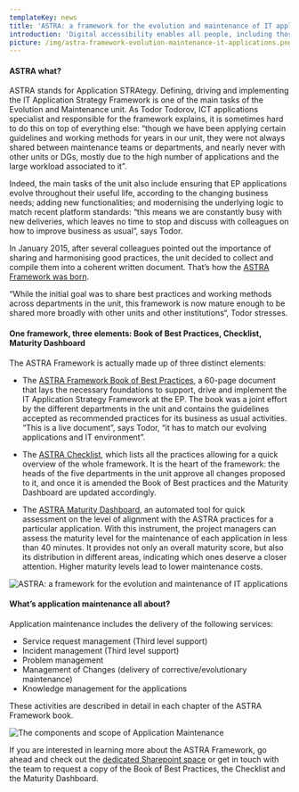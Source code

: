 ```yaml
---
templateKey: news
title: 'ASTRA: a framework for the evolution and maintenance of IT applications'
introduction: 'Digital accessibility enables all people, including those with disabilities, to access electronic resources (including web pages, software, mobile devices, e-readers, etc.) and communications. In the tech sessions events, colleagues from the Parliament’s DG TRAD presented their efforts to make the web applications used in-house more accessible. So what guidelines and principles should you follow for a universal design for all?'
picture: /img/astra-framework-evolution-maintenance-it-applications.png
---
```


#### ASTRA what?

ASTRA stands for Application STRAtegy. Defining, driving and implementing the IT Application Strategy Framework is one of the main tasks of the Evolution and Maintenance unit. As Todor Todorov, ICT applications specialist and responsible for the framework explains, it is sometimes hard to do this on top of everything else: “though we have been applying certain guidelines and working methods for years in our unit, they were not always shared between maintenance teams or departments, and nearly never with other units or DGs, mostly due to the high number of applications and the large workload associated to it”.

Indeed, the main tasks of the unit also include ensuring that EP applications evolve throughout their useful life, according to the changing business needs; adding new functionalities; and modernising the underlying logic to match recent platform standards: “this means we are constantly busy with new deliveries, which leaves no time to stop and discuss with colleagues on how to improve business as usual”, says Todor.

In January 2015, after several colleagues pointed out the importance of sharing and harmonising good practices, the unit decided to collect and compile them into a coherent written document. That’s how the [ASTRA Framework was born](https://epworkspace.in.ep.europa.eu/ITEC/Evolution/Programs/ASTRAFramework/SitePages/Home.aspx).

“While the initial goal was to share best practices and working methods across departments in the unit, this framework is now mature enough to be shared more broadly with other units and other institutions“, Todor stresses.

#### One framework, three elements: Book of Best Practices, Checklist, Maturity Dashboard

The ASTRA Framework is actually made up of three distinct elements:

- The [ASTRA Framework Book of Best Practices](https://epworkspace.in.ep.europa.eu/ITEC/Evolution/Programs/ASTRAFramework/Shared%20Documents/ASTRA_SGP_Maintenance_EN_v13.pdf?Web=1), a 60-page document that lays the necessary foundations to support, drive and implement the IT Application Strategy Framework at the EP. The book was a joint effort by the different departments in the unit and contains the guidelines accepted as recommended practices for its business as usual activities. “This is a live document”, says Todor, “it has to match our evolving applications and IT environment”.

- The [ASTRA Checklist](https://epworkspace.in.ep.europa.eu/ITEC/Evolution/Programs/ASTRAFramework/Shared%20Documents/ASTRA_DASHB_Checklist-2016_v13.pdf?Web=1), which lists all the practices allowing for a quick overview of the whole framework. It is the heart of the framework: the heads of the five departments in the unit approve all changes proposed to it, and once it is amended the Book of Best practices and the Maturity Dashboard are updated accordingly.

- The [ASTRA Maturity Dashboard](https://epworkspace.in.ep.europa.eu/ITEC/Evolution/Programs/ASTRAFramework/SitePages/Home.aspx), an automated tool for quick assessment on the level of alignment with the ASTRA practices for a particular application. With this instrument, the project managers can assess the maturity level for the maintenance of each application in less than 40 minutes. It provides not only an overall maturity score, but also its distribution in different areas, indicating which ones deserve a closer attention. Higher maturity levels lead to lower maintenance costs.

![ASTRA: a framework for the evolution and maintenance of IT applications](/img/astra-framework-evolution-maintenance-it-applications-1.png)

#### What’s application maintenance all about?

Application maintenance includes the delivery of the following services:

- Service request management (Third level support)
- Incident management (Third level support)
- Problem management
- Management of Changes (delivery of corrective/evolutionary maintenance)
- Knowledge management for the applications

These activities are described in detail in each chapter of the ASTRA Framework book.

![The components and scope of Application Maintenance](/img/astra-framework-evolution-maintenance-it-applications-2.png)

If you are interested in learning more about the ASTRA Framework, go ahead and check out the [dedicated Sharepoint space](https://epworkspace.in.ep.europa.eu/ITEC/Evolution/Programs/ASTRAFramework/SitePages/Home.aspx) or get in touch with the team to request a copy of the Book of Best Practices, the Checklist and the Maturity Dashboard.
